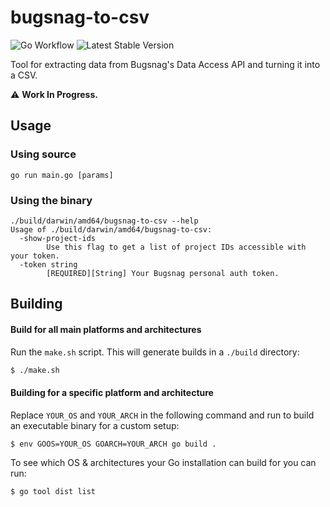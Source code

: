 # bugsnag-to-csv

![Go Workflow](https://github.com/xander-jones/bugsnag-to-csv/actions/workflows/go.yml/badge.svg)
![Latest Stable Version](https://img.shields.io/github/v/release/xander-jones/bugsnag-to-csv)

Tool for extracting data from Bugsnag's Data Access API and turning it into a CSV.

:warning: **Work In Progress.**

## Usage

### Using source

```
go run main.go [params]
```

### Using the binary

```
./build/darwin/amd64/bugsnag-to-csv --help
Usage of ./build/darwin/amd64/bugsnag-to-csv:
  -show-project-ids
        Use this flag to get a list of project IDs accessible with your token.
  -token string
        [REQUIRED][String] Your Bugsnag personal auth token.
```

## Building

#### Build for all main platforms and architectures

Run the `make.sh` script. This will generate builds in a `./build` directory:

```sh
$ ./make.sh
```

#### Building for a specific platform and architecture

Replace `YOUR_OS` and `YOUR_ARCH` in the following command and run to build an executable binary for a custom setup:

```sh
$ env GOOS=YOUR_OS GOARCH=YOUR_ARCH go build .
```

To see which OS & architectures your Go installation can build for you can run:

```sh
$ go tool dist list
```
